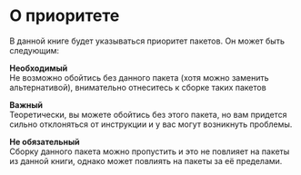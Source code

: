 # О приоритете

В данной книге будет указываться приоритет пакетов.
Он может быть следующим:

<span>**Необходимый**</span>
<br/>
Не возможно обойтись без данного пакета (хотя можно заменить альтернативой), внимательно отнеситесь к сборке таких пакетов

<span>**Важный**</span>
<br/>
Теоретически, вы можете обойтись без этого пакета, но вам придется сильно отклоняться от инструкции и у вас могут возникнуть проблемы.

<span>**Не обязательный**</span>
<br/>
Сборку данного пакета можно пропустить и это не повлияет на пакеты из данной книги, однако может повлиять на пакеты за её пределами.
